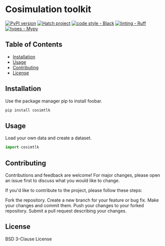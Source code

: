 Cosimulation toolkit
====================

[![PyPI version](https://badge.fury.io/py/cosimtlk.svg)](https://badge.fury.io/py/cosimtlk)
[![Hatch project](https://img.shields.io/badge/%F0%9F%A5%9A-Hatch-4051b5.svg)](https://github.com/pypa/hatch)
[![code style - Black](https://img.shields.io/badge/code%20style-black-000000.svg)](https://github.com/psf/black)
[![linting - Ruff](https://img.shields.io/endpoint?url=https://raw.githubusercontent.com/charliermarsh/ruff/main/assets/badge/v0.json)](https://github.com/charliermarsh/ruff)
[![types - Mypy](https://img.shields.io/badge/types-Mypy-blue.svg)](https://github.com/python/mypy)



## Table of Contents

- [Installation](#installation)
- [Usage](#usage)
- [Contributing](#contributing)
- [License](#license)

## Installation

Use the package manager pip to install foobar.

```bash
pip install cosimtlk
```

## Usage

Load your own data and create a dataset.

```python
import cosimtlk
```


## Contributing

Contributions and feedback are welcome! For major changes, please open an issue first to discuss
what you would like to change.

If you'd like to contribute to the project, please follow these steps:

Fork the repository.
Create a new branch for your feature or bug fix.
Make your changes and commit them.
Push your changes to your forked repository.
Submit a pull request describing your changes.

## License

BSD 3-Clause License
